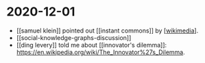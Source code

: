 # 2020-12-01

- [[samuel klein]] pointed out [[instant commons]] by [[wikimedia]].
- [[social-knowledge-graphs-discussion]]
- [[ding levery]] told me about [[innovator's dilemma]]: https://en.wikipedia.org/wiki/The_Innovator%27s_Dilemma.

  

[//begin]: # "Autogenerated link references for markdown compatibility"
[samuel-klein]: ../samuel-klein "Samuel Klein"
[instant-commons]: ../instant-commons "Instant Commons"
[wikimedia]: ../wikimedia "Wikimedia"
[//end]: # "Autogenerated link references"
